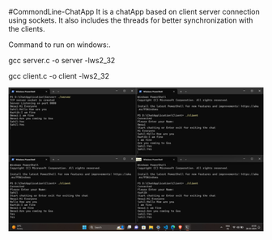 #CommondLine-ChatApp
It is a chatApp based on client server connection using sockets. It also includes the threads for better synchronization with the clients.

Command to run on windows:.

gcc server.c -o server -lws2_32

gcc client.c -o client -lws2_32


![Example Image](demo.png)
